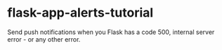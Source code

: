 # flask-app-alerts-tutorial
Send push notifications when you Flask has a code 500, internal server error - or any other error.
